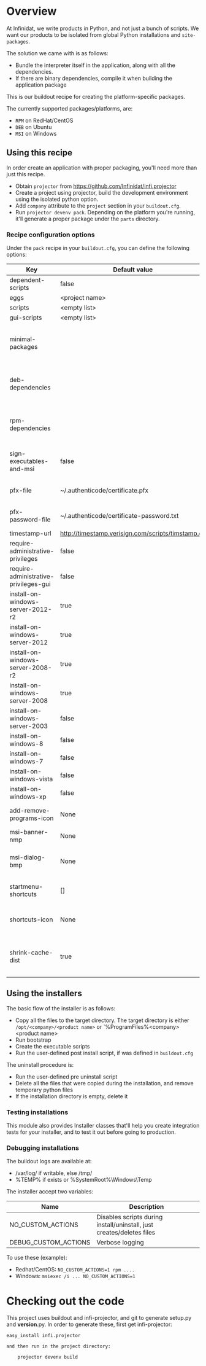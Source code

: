 Overview
========

At Infinidat, we write products in Python, and not just a bunch of scripts.
We want our products to be isolated from global Python installations and `site-packages`.

The solution we came with is as follows:

* Bundle the interpreter itself in the application, along with all the dependencies.
* If there are binary dependencies, compile it when building the application package

This is our buildout recipe for creating the platform-specific packages.

The currently supported packages/platforms, are:

* `RPM` on RedHat/CentOS
* `DEB` on Ubuntu
* `MSI` on Windows

Using this recipe
-----------------

In order create an application with proper packaging, you'll need more than just this recipe.

* Obtain `projector` from https://github.com/Infinidat/infi.projector
* Create a project using projector, build the development environment using the isolated python option.
* Add `company` attribute to the `project` section in your `buildout.cfg`.
* Run `projector devenv pack`. Depending on the platform you're running, it'll generate a proper package under the `parts` directory.


### Recipe configuration options

Under the `pack` recipe in your `buildout.cfg`, you can define the following options:

| Key                                   | Default value                                      | Description                                                              |
| ---------------------------------     | -------------------------------------------------- | ------------------------------------------------------------------------ |
| dependent-scripts                     | false                                              |                                                                          |
| eggs                                  | \<project name>                                    |                                                                          |
| scripts                               | \<empty list>                                      |                                                                          |
| gui-scripts                           | \<empty list>                                      |                                                                          |
| minimal-packages                      |                                                    | Adds code to the entry point wrapper that tries to use less packages     |
| deb-dependencies                      |                                                    | List of debian packages to be required prior installing your package     |
| rpm-dependencies                      |                                                    | List of redhat packages to be required prior installing your package     |
| sign-executables-and-msi              | false                                              | Digitally signed the MSI using Authenticode certificate                  |
| pfx-file                              | ~/.authenticode/certificate.pfx                    | Absolute location of the certificate file                                |
| pfx-password-file                     | ~/.authenticode/certificate-password.txt           | Absolute locaton for the private txt of the certificate                  |
| timestamp-url                         | http://timestamp.verisign.com/scripts/timstamp.dll | Timestamp server                                                         |
| require-administrative-privileges     | false                                              |                                                                          |
| require-administrative-privileges-gui | false                                              |                                                                          |
| install-on-windows-server-2012-r2     | true                                               |                                                                          |
| install-on-windows-server-2012        | true                                               |                                                                          |
| install-on-windows-server-2008-r2     | true                                               |                                                                          |
| install-on-windows-server-2008        | true                                               |                                                                          |
| install-on-windows-server-2003        | false                                              |                                                                          |
| install-on-windows-8                  | false                                              |                                                                          |
| install-on-windows-7                  | false                                              |                                                                          |
| install-on-windows-vista              | false                                              |                                                                          |
| install-on-windows-xp                 | false                                              |                                                                          |
| add-remove-programs-icon              | None                                               | ICO file to use in the add/remove program applet                         |
| msi-banner-nmp                        | None                                               | Top banner                                                               |
| msi-dialog-bmp                        | None                                               | Background bitmap used on the welcome and completion dialogs             |
| startmenu-shortcuts                   | []                                                 | ['shortcut_name' = 'executable_name', ...]                               |
| shortcuts-icon                        | None                                               | Icon file in EXE binary format to be used as icon for shortcuts          |
| shrink-cache-dist                     | true                                               | delete sources from .cache/dist that are under the install-requires tree |

Using the installers
--------------------

The basic flow of the installer is as follows:

* Copy all the files to the target directory. The target directory is either `/opt/<company>/<product name>` or `%ProgramFiles%\<company>\<product name>
* Run bootstrap
* Create the executable scripts
* Run the user-defined post install script, if was defined in `buildout.cfg`

The uninstall procedure is:

* Run the user-defined pre uninstall script
* Delete all the files that were copied during the installation, and remove temporary python files
* If the installation directory is empty, delete it

### Testing installations

This module also provides Installer classes that'll help you create integration tests for your installer, and to test it out before going to production.

### Debugging installations

The buildout logs are available at:
* /var/log/ if writable, else /tmp/
* %TEMP% if exists or %SystemRoot%\Windows\Temp

The installer accept two variables:

| Name                 | Description                                                           |
| -------------------- | --------------------------------------------------------------------- |
| NO_CUSTOM_ACTIONS    | Disables scripts during install/uninstall, just creates/deletes files |
| DEBUG_CUSTOM_ACTIONS | Verbose logging                                                       |

To use these (example):

* Redhat/CentOS: `NO_CUSTOM_ACTIONS=1 rpm ....`
* Windows: `msiexec /i ... NO_CUSTOM_ACTIONS=1`



 Checking out the code
======================

This project uses buildout and infi-projector, and git to generate setup.py and __version__.py.
In order to generate these, first get infi-projector:

    easy_install infi.projector

    and then run in the project directory:

        projector devenv build
